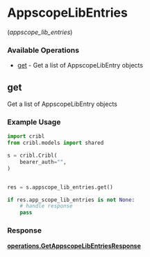 # AppscopeLibEntries
(*appscope_lib_entries*)

### Available Operations

* [get](#get) - Get a list of AppscopeLibEntry objects

## get

Get a list of AppscopeLibEntry objects

### Example Usage

```python
import cribl
from cribl.models import shared

s = cribl.Cribl(
    bearer_auth="",
)


res = s.appscope_lib_entries.get()

if res.app_scope_lib_entries is not None:
    # handle response
    pass
```


### Response

**[operations.GetAppscopeLibEntriesResponse](../../models/operations/getappscopelibentriesresponse.md)**

